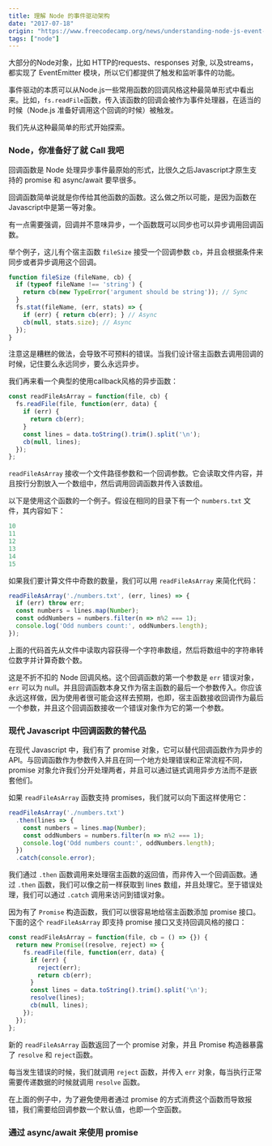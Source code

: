 ```yaml
---
title: 理解 Node 的事件驱动架构
date: "2017-07-18"
origin: "https://www.freecodecamp.org/news/understanding-node-js-event-driven-architecture-223292fcbc2d/"
tags: ["node"]
---
```


大部分的Node对象，比如 HTTP的requests、responses 对象, 以及streams，都实现了 EventEmitter 模块，所以它们都提供了触发和监听事件的功能。

事件驱动的本质可以从Node.js一些常用函数的回调风格这种最简单形式中看出来。比如，`fs.readFile`函数，传入该函数的回调会被作为事件处理器，在适当的时候（Node.js 准备好调用这个回调的时候）被触发。

我们先从这种最简单的形式开始探索。

### Node，你准备好了就 Call 我吧

回调函数是 Node 处理异步事件最原始的形式，比很久之后Javascript才原生支持的 promise 和 async/await 要早很多。

回调函数简单说就是你传给其他函数的函数。这么做之所以可能，是因为函数在Javascript中是第一等对象。

有一点需要强调，回调并不意味异步，一个函数既可以同步也可以异步调用回调函数。

举个例子，这儿有个宿主函数 `fileSize` 接受一个回调参数 `cb`，并且会根据条件来同步或者异步调用这个回调。

```javascript
function fileSize (fileName, cb) {
  if (typeof fileName !== 'string') {
    return cb(new TypeError('argument should be string')); // Sync
  }
  fs.stat(fileName, (err, stats) => {
    if (err) { return cb(err); } // Async
    cb(null, stats.size); // Async
  });
}
```
注意这是糟糕的做法，会导致不可预料的错误。当我们设计宿主函数去调用回调的时候，记住要么永远同步，要么永远异步。

我们再来看一个典型的使用callback风格的异步函数：

```javascript
const readFileAsArray = function(file, cb) {
  fs.readFile(file, function(err, data) {
    if (err) {
      return cb(err);
    }
    const lines = data.toString().trim().split('\n');
    cb(null, lines);
  });
};
```
`readFileAsArray` 接收一个文件路径参数和一个回调参数。它会读取文件内容，并且按行分割放入一个数组中，然后调用回调函数并传入该数组。

以下是使用这个函数的一个例子。假设在相同的目录下有一个 `numbers.txt` 文件，其内容如下：

```javascript
10
11
12
13
14
15
```

如果我们要计算文件中奇数的数量，我们可以用 `readFileAsArray` 来简化代码：

```javascript
readFileAsArray('./numbers.txt', (err, lines) => {
  if (err) throw err;
  const numbers = lines.map(Number);
  const oddNumbers = numbers.filter(n => n%2 === 1);
  console.log('Odd numbers count:', oddNumbers.length);
});
```

上面的代码首先从文件中读取内容获得一个字符串数组，然后将数组中的字符串转位数字并计算奇数个数。

这是不折不扣的 Node 回调风格。这个回调函数的第一个参数是 `err` 错误对象，`err` 可以为 null。并且回调函数本身又作为宿主函数的最后一个参数传入。你应该永远这样做，因为使用者很可能会这样去预期，也即，宿主函数接收回调作为最后一个参数，并且这个回调函数接收一个错误对象作为它的第一个参数。

### 现代 Javascript 中回调函数的替代品

在现代 Javascript 中，我们有了 promise 对象，它可以替代回调函数作为异步的API。与回调函数作为参数传入并且在同一个地方处理错误和正常流程不同，promise 对象允许我们分开处理两者，并且可以通过链式调用异步方法而不是嵌套他们。

如果 `readFileAsArray` 函数支持 promises，我们就可以向下面这样使用它：

```javascript
readFileAsArray('./numbers.txt')
  .then(lines => {
    const numbers = lines.map(Number);
    const oddNumbers = numbers.filter(n => n%2 === 1);
    console.log('Odd numbers count:', oddNumbers.length);
  })
  .catch(console.error);
```

我们通过 `.then` 函数调用来处理宿主函数的返回值，而非传入一个回调函数。通过 `.then` 函数，我们可以像之前一样获取到 lines 数组，并且处理它。至于错误处理，我们可以通过 `.catch` 调用来访问到错误对象。

因为有了 `Promise` 构造函数，我们可以很容易地给宿主函数添加 promise 接口。下面的这个 `readFileAsArray` 即支持 promise 接口又支持回调风格的接口：

```javascript
const readFileAsArray = function(file, cb = () => {}) {
  return new Promise((resolve, reject) => {
    fs.readFile(file, function(err, data) {
      if (err) {
        reject(err);
        return cb(err);
      }
      const lines = data.toString().trim().split('\n');
      resolve(lines);
      cb(null, lines);
    });
  });
};
```

新的 `readFileAsArray` 函数返回了一个 promise 对象，并且 Promise 构造器暴露了 `resolve` 和 `reject`函数。

每当发生错误的时候，我们就调用 `reject` 函数，并传入 `err` 对象，每当执行正常需要传递数据的时候就调用 `resolve` 函数。

在上面的例子中，为了避免使用者通过 promise 的方式消费这个函数而导致报错，我们需要给回调参数一个默认值，也即一个空函数。

### 通过 async/await 来使用 promise

